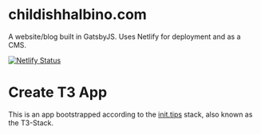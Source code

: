 # childishhalbino.com
A website/blog built in GatsbyJS. Uses Netlify for deployment and as a CMS.

[![Netlify Status](https://api.netlify.com/api/v1/badges/09078d53-2b95-49fd-8abe-b99d7a4e7fd3/deploy-status)](https://app.netlify.com/sites/childishhalbino/deploys)


# Create T3 App

This is an app bootstrapped according to the [init.tips](https://init.tips) stack, also known as the T3-Stack.
